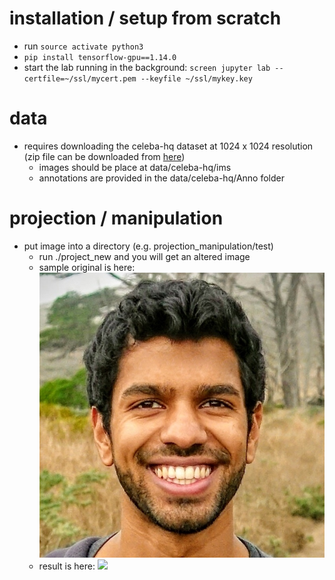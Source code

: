 # installation / setup from scratch

- run `source activate python3`
- `pip install tensorflow-gpu==1.14.0`
- start the lab running in the background: `screen jupyter lab --certfile=~/ssl/mycert.pem --keyfile ~/ssl/mykey.key`


# data

- requires downloading the celeba-hq dataset at 1024 x 1024 resolution (zip file can be downloaded from [here](https://drive.google.com/drive/folders/1YO_GZ48o30jTnME-z7d8LlcZoJejcNsk?usp=sharing))
    - images should be place at data/celeba-hq/ims
    - annotations are provided in the data/celeba-hq/Anno folder


# projection / manipulation
- put image into a directory (e.g. projection_manipulation/test)
    - run ./project_new and you will get an altered image
    - sample original is here: ![](projection_manipulation/sample_projection/chandan.jpg)
    - result is here: ![](projection_manipulation/sample_projection/manipulated/chandan_01.png)